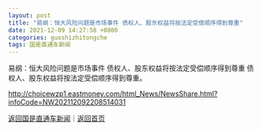 ```yaml
---
layout: post
title: "易纲：恒大风险问题是市场事件 债权人、股东权益将按法定受偿顺序得到尊重"
date: 2021-12-09 14:27:58 +0800
categories: guoshizhitongche
tags: 国是直通车新闻
---
```

易纲：恒大风险问题是市场事件 债权人、股东权益将按法定受偿顺序得到尊重
债权人、股东权益将按法定受偿顺序得到尊重。

<http://choicewzp1.eastmoney.com/html_News/NewsShare.html?infoCode=NW202112092208514031>

[返回国是直通车新闻](//finews.withounder.com/guoshizhitongche/)｜[返回首页](//finews.withounder.com/)